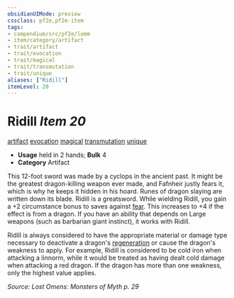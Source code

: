 ```yaml
---
obsidianUIMode: preview
cssclass: pf2e,pf2e-item
tags:
- compendium/src/pf2e/lomm
- item/category/artifact
- trait/artifact
- trait/evocation
- trait/magical
- trait/transmutation
- trait/unique
aliases: ["Ridill"]
itemLevel: 20
---
```

# Ridill *Item 20*  
[artifact](../../../rules/traits/artifact-gmg.md)  [evocation](../../../rules/traits/evocation.md)  [magical](../../../rules/traits/magical.md)  [transmutation](../../../rules/traits/transmutation.md)  [unique](../../../rules/traits/unique.md)  

- **Usage** held in 2 hands; **Bulk** 4
- **Category** Artifact

This 12-foot sword was made by a cyclops in the ancient past. It might be the greatest dragon-killing weapon ever made, and Fafnheir justly fears it, which is why he keeps it hidden in his hoard. Runes of dragon slaying are written down its blade. Ridill is a greatsword. While wielding Ridill, you gain a +2 circumstance bonus to saves against [fear](../../../rules/traits/fear.md). This increases to +4 if the effect is from a dragon. If you have an ability that depends on Large weapons (such as barbarian giant instinct), it works with Ridill.

Ridill is always considered to have the appropriate material or damage type necessary to deactivate a dragon's [regeneration](../../../rules/abilities/regeneration.md) or cause the dragon's weakness to apply. For example, Ridill is considered to be cold iron when attacking a linnorm, while it would be treated as having dealt cold damage when attacking a red dragon. If the dragon has more than one weakness, only the highest value applies.

*Source: Lost Omens: Monsters of Myth p. 29*